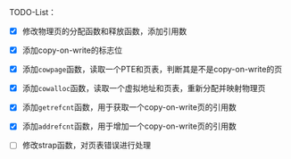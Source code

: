 TODO-List：
- [x] 修改物理页的分配函数和释放函数，添加引用数
- [x] 添加copy-on-write的标志位
- [x] 添加`cowpage`函数，读取一个PTE和页表，判断其是不是copy-on-write的页
- [x] 添加`cowalloc`函数，读取一个虚拟地址和页表，重新分配并映射物理页
- [x] 添加`getrefcnt`函数，用于获取一个copy-on-write页的引用数
- [x] 添加`addrefcnt`函数，用于增加一个copy-on-write页的引用数
- [ ] 修改strap函数，对页表错误进行处理

